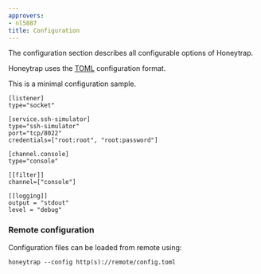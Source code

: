 ```yaml
---
approvers:
- nl5887
title: Configuration
---
```


The configuration section describes all configurable options of Honeytrap.

Honeytrap uses the [TOML](https://github.com/toml-lang/toml) configuration format.

This is a minimal configuration sample.

```
[listener]
type="socket"

[service.ssh-simulator]
type="ssh-simulator"
port="tcp/8022"
credentials=["root:root", "root:password"]

[channel.console]
type="console"

[[filter]]
channel=["console"]

[[logging]]
output = "stdout"
level = "debug"
```

### Remote configuration
Configuration files can be loaded from remote using: 

```
honeytrap --config http(s)://remote/config.toml
```

